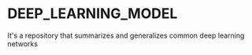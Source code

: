 # DEEP_LEARNING_MODEL
It's a repository that summarizes and generalizes common deep learning networks
